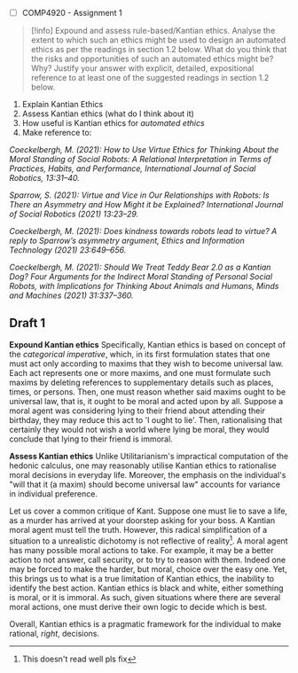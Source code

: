 - [ ] COMP4920 - Assignment 1

> [!info] Expound and assess rule-based/Kantian ethics. Analyse the extent to which such an ethics might be used to design an automated ethics as per the readings in section 1.2 below. What do you think that the risks and opportunities of such an automated ethics might be? Why? Justify your answer with explicit, detailed, expositional reference to at least one of the suggested readings in section 1.2 below.

1. Explain Kantian Ethics
2. Assess Kantian ethics (what do I think about it)
3. How useful is Kantian ethics for *automated ethics*
4. Make reference to:

*Coeckelbergh, M. (2021): How to Use Virtue Ethics for Thinking About the Moral Standing of Social Robots: A Relational Interpretation in Terms of Practices, Habits, and Performance, International Journal of Social Robotics, 13:31–40.*

*Sparrow, S. (2021): Virtue and Vice in Our Relationships with Robots: Is There an Asymmetry and How Might it be Explained? International Journal of Social Robotics (2021) 13:23–29.*

*Coeckelbergh, M. (2021): Does kindness towards robots lead to virtue? A reply to Sparrow’s asymmetry argument, Ethics and Information Technology (2021) 23:649–656.*

*Coeckelbergh, M. (2021): Should We Treat Teddy Bear 2.0 as a Kantian Dog? Four Arguments for the Indirect Moral Standing of Personal Social Robots, with Implications for Thinking About Animals and Humans, Minds and Machines (2021) 31:337–360.*

## Draft 1

**Expound Kantian ethics**
Specifically, Kantian ethics is based on concept of the *categorical imperative*, which, in its first formulation states that one must act only according to maxims that they wish to become universal law. Each act represents one or more maxims, and one must formulate such maxims by deleting references to supplementary details such as places, times, or persons. Then, one must reason whether said maxims ought to be universal law, that is, it ought to be moral and acted upon by all. Suppose a moral agent was considering lying to their friend about attending their birthday, they may reduce this act to 'I ought to lie'. Then, rationalising that certainly they would not wish a world where lying be moral, they would conclude that lying to their friend is immoral. 

**Assess Kantian ethics**
Unlike Utilitarianism's impractical computation of the hedonic calculus, one may reasonably utilise Kantian ethics to rationalise moral decisions in everyday life. Moreover, the emphasis on the individual's "will that it (a maxim) should become universal law" accounts for variance in individual preference.

Let us cover a common critique of Kant. Suppose one must lie to save a life, as a murder has arrived at your doorstep asking for your boss. A Kantian moral agent must tell the truth. However, this radical simplification of a situation to a unrealistic dichotomy is not reflective of reality[^1]. A moral agent has many possible moral actions to take. For example, it may be a better action to not answer, call security, or to try to reason with them. Indeed one may be forced to make the harder, but moral, choice over the easy one. Yet, this brings us to what is a true limitation of Kantian ethics, the inability to identify the best action. Kantian ethics is black and white, either something is moral, or it is immoral. As such, given situations where there are several moral actions, one must derive their own logic to decide which is best.

Overall, Kantian ethics is a pragmatic framework for the individual to make rational, *right*, decisions.

[^1]: This doesn't read well pls fix